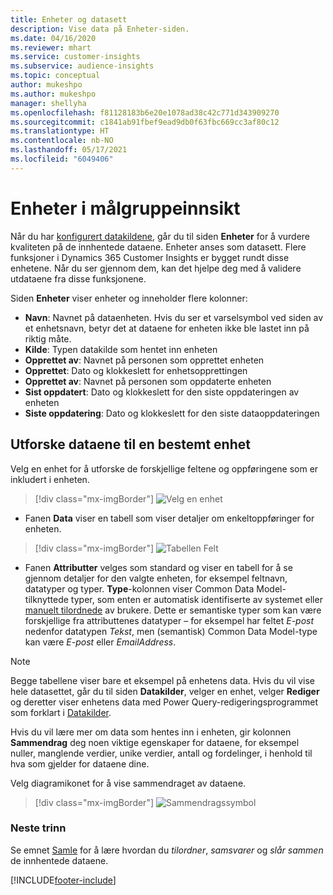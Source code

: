 ```yaml
---
title: Enheter og datasett
description: Vise data på Enheter-siden.
ms.date: 04/16/2020
ms.reviewer: mhart
ms.service: customer-insights
ms.subservice: audience-insights
ms.topic: conceptual
author: mukeshpo
ms.author: mukeshpo
manager: shellyha
ms.openlocfilehash: f81128183b6e20e1078ad38c42c771d343909270
ms.sourcegitcommit: c1841ab91fbef9ead9db0f63fbc669cc3af80c12
ms.translationtype: HT
ms.contentlocale: nb-NO
ms.lasthandoff: 05/17/2021
ms.locfileid: "6049406"
---
```

# <a name="entities-in-audience-insights"></a>Enheter i målgruppeinnsikt

Når du har [konfigurert datakildene](data-sources.md), går du til siden **Enheter** for å vurdere kvaliteten på de innhentede dataene. Enheter anses som datasett. Flere funksjoner i Dynamics 365 Customer Insights er bygget rundt disse enhetene. Når du ser gjennom dem, kan det hjelpe deg med å validere utdataene fra disse funksjonene.

Siden **Enheter** viser enheter og inneholder flere kolonner:

- **Navn**: Navnet på dataenheten. Hvis du ser et varselsymbol ved siden av et enhetsnavn, betyr det at dataene for enheten ikke ble lastet inn på riktig måte.
- **Kilde**: Typen datakilde som hentet inn enheten
- **Opprettet av**: Navnet på personen som opprettet enheten
- **Opprettet**: Dato og klokkeslett for enhetsopprettingen
- **Opprettet av**: Navnet på personen som oppdaterte enheten
- **Sist oppdatert**: Dato og klokkeslett for den siste oppdateringen av enheten
- **Siste oppdatering**: Dato og klokkeslett for den siste dataoppdateringen

## <a name="exploring-a-specific-entitys-data"></a>Utforske dataene til en bestemt enhet

Velg en enhet for å utforske de forskjellige feltene og oppføringene som er inkludert i enheten.

> [!div class="mx-imgBorder"]
> ![Velg en enhet](media/data-manager-entities-data.png "Velg en enhet")

- Fanen **Data** viser en tabell som viser detaljer om enkeltoppføringer for enheten.

> [!div class="mx-imgBorder"]
> ![Tabellen Felt](media/data-manager-entities-fields.PNG "Tabellen Felt")

- Fanen **Attributter** velges som standard og viser en tabell for å se gjennom detaljer for den valgte enheten, for eksempel feltnavn, datatyper og typer. **Type**-kolonnen viser Common Data Model-tilknyttede typer, som enten er automatisk identifiserte av systemet eller [manuelt tilordnede](map-entities.md) av brukere. Dette er semantiske typer som kan være forskjellige fra attributtenes datatyper – for eksempel har feltet *E-post* nedenfor datatypen *Tekst*, men (semantisk) Common Data Model-type kan være *E-post* eller *EmailAddress*.

> [!NOTE]
> Begge tabellene viser bare et eksempel på enhetens data. Hvis du vil vise hele datasettet, går du til siden **Datakilder**, velger en enhet, velger **Rediger** og deretter viser enhetens data med Power Query-redigeringsprogrammet som forklart i [Datakilder](data-sources.md).

Hvis du vil lære mer om data som hentes inn i enheten, gir kolonnen **Sammendrag** deg noen viktige egenskaper for dataene, for eksempel nuller, manglende verdier, unike verdier, antall og fordelinger, i henhold til hva som gjelder for dataene dine.

Velg diagramikonet for å vise sammendraget av dataene.

> [!div class="mx-imgBorder"]
> ![Sammendragssymbol](media/data-manager-entities-summary.png "Tabell for datasammendrag")

### <a name="next-step"></a>Neste trinn

Se emnet [Samle](data-unification.md) for å lære hvordan du *tilordner*, *samsvarer* og *slår sammen* de innhentede dataene.


[!INCLUDE[footer-include](../includes/footer-banner.md)]
